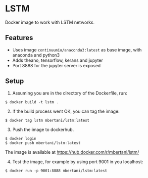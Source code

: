 # LSTM
Docker image to work with LSTM networks. 

## Features
- Uses image `continuumio/anaconda3:latest` as base image, with anaconda and python3
- Adds theano, tensorflow, kerans and jupyter
- Port 8888 for the jupyter server is exposed

## Setup
1. Assuming you are in the directory of the Dockerfile, run:

```
$ docker build -t lstm .
```

2. If the build process went OK, you can tag the image:

```
$ docker tag lstm mbertani/lstm:latest
```

3. Push the image to dockerhub.
```
$ docker login
$ docker push mbertani/lstm:latest
``` 

The image is available at https://hub.docker.com/r/mbertani/lstm/

4. Test the image, for example by using port 9001 in you localhost:

```
$ docker run -p 9001:8888 mbertani/lstm:latest
```